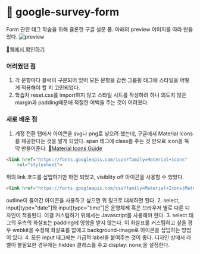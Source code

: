 # 📝 google-survey-form
Form 관련 태그 학습을 위해 클론한 구글 설문 폼.
아래의 preview 이미지를 따라 만들었다.
![preview](https://i.imgur.com/Oh2u02k.png)

[🔗웹에서 확인하기](https://yeodahui.github.io/google-form/)

### 어려웠던 점
1. 각 문항마다 블럭이 구분되어 있어 모든 문항을 감싼 그룹핑 태그에 스타일을 어떻게 적용해야 할 지 고민되었다.
2. 학습차 reset.css를 import하지 않고 스타일 시트를 작성하려 하니 의도치 않은 margin과 padding때문에 적절한 여백을 주는 것이 어려웠다.

### 새로 배운 점
1. 계정 전환 탭에서 아이콘을 svg나 png로 넣으려 했는데, 구글에서 Material Icons를 제공한다는 것을 알게 되었다. span 태그에 class를 주는 것 만으로 icon을 뚝딱 만들어준다. [🔗Material Icons Guide](https://developers.google.com/fonts/docs/material_icons#icon_font_for_the_web)
  ```html
  <link href="https://fonts.googleapis.com/icon?family=Material+Icons"
      rel="stylesheet">
  ```
  위의 link 코드를 삽입하기만 하면 되었고, visiblity off 아이콘을 사용할 수 있었다.
  ```html
  <link href="https://fonts.googleapis.com/css?family=Material+Icons|Material+Icons+Outlined|Material+Icons+Two+Tone|Material+Icons+Round|Material+Icons+Sharp" rel="stylesheet">
  ```
  outline이 들어간 아이콘을 사용하고 싶으면 위 링크로 대체하면 된다.
2. select, input[type="date"]와 input[type="time"]은 운영체제 혹은 브라우저 별로 다른 디자인이 적용된다. 이걸 커스텀하기 위해서는 Javascript를 사용해야 한다.
3. select 태그의 우측의 화살표는 padding에 영향을 받지 않는다. 이 화살표를 커스텀하고 싶을 경우 webkit을 수정해 화살표를 없애고 background-image로 아이콘을 삽입하는 방법이 있다.
4. 모든 input 태그에는 가급적 label을 붙여주는 것이 좋다. 디자인 상에서 라벨이 불필요한 경우에는 hidden 클래스를 주고 display: none;을 설정한다.
